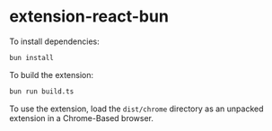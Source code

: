# extension-react-bun

To install dependencies:

```bash
bun install
```

To build the extension:

```bash
bun run build.ts
```

To use the extension, load the `dist/chrome` directory as an unpacked extension in a Chrome-Based browser.
